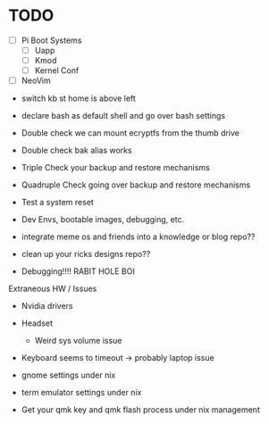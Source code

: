 # TODO

* [ ] Pi Boot Systems
    * [ ] Uapp
    * [ ] Kmod
    * [ ] Kernel Conf
* [ ] NeoVim
* switch kb st home is above left
* declare bash as default shell and go over bash settings

* Double check we can mount ecryptfs from the thumb drive
* Double check bak alias works 
* Triple Check your backup and restore mechanisms
* Quadruple Check going over backup and restore mechanisms
* Test a system reset

* Dev Envs, bootable images, debugging, etc.

* integrate meme os and friends into a knowledge or blog repo??
* clean up your ricks designs repo??

* Debugging!!!! RABIT HOLE BOI

Extraneous HW / Issues
* Nvidia drivers
* Headset
    * Weird sys volume issue 
* Keyboard seems to timeout -> probably laptop issue

* gnome settings under nix
* term emulator settings under nix
* Get your qmk key and qmk flash process under nix management